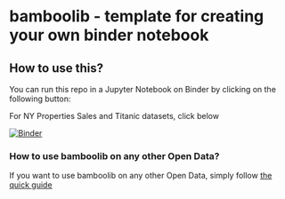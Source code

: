 # bamboolib - template for creating your own binder notebook


## How to use this?

You can run this repo in a Jupyter Notebook on Binder by clicking on the following button:


For NY Properties Sales and Titanic datasets, click below

[![Binder](https://mybinder.org/badge_logo.svg)](https://mybinder.org/v2/git/https%3A%2F%2Fgithub.com%2Fgreguy-cloud%2FExplore-Bamboolib/master)



### How to use bamboolib on any other Open Data?

If you want to use bamboolib on any other Open Data, simply follow [the quick guide](https://github.com/greguy-cloud/Explore-Bamboolib/blob/master/create_your_own_binder.md)
